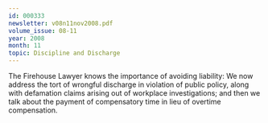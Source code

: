 ```yaml
---
id: 000333
newsletter: v08n11nov2008.pdf
volume_issue: 08-11
year: 2008
month: 11
topic: Discipline and Discharge
---
```


The Firehouse Lawyer knows the importance of avoiding liability: We now address the tort of wrongful discharge in violation of public policy, along with defamation claims arising out of workplace investigations; and then we talk about the payment of compensatory time in lieu of overtime compensation.